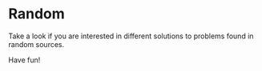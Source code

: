 # Random

Take a look if you are interested in different solutions to problems found in random sources.

Have fun!
